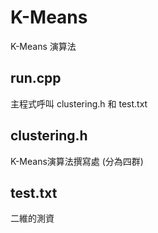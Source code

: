 # K-Means
K-Means 演算法


## run.cpp
主程式呼叫 clustering.h 和 test.txt



## clustering.h
K-Means演算法撰寫處
(分為四群)


## test.txt
二維的測資
